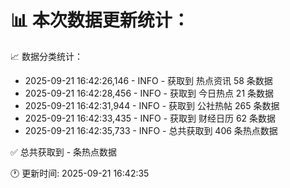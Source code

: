 📊 本次数据更新统计：
==========================

📈 数据分类统计：
- 2025-09-21 16:42:26,146 - INFO - 获取到 热点资讯 58 条数据
- 2025-09-21 16:42:28,456 - INFO - 获取到 今日热点 21 条数据
- 2025-09-21 16:42:31,944 - INFO - 获取到 公社热帖 265 条数据
- 2025-09-21 16:42:33,435 - INFO - 获取到 财经日历 62 条数据
- 2025-09-21 16:42:35,733 - INFO - 总共获取到 406 条热点数据

✅ 总共获取到 - 条热点数据

🕐 更新时间: 2025-09-21 16:42:35
